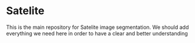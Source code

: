 # Satelite

This is the main repository for Satelite image segmentation. 
We should add everything we need here in order to have a clear and better understanding 
  